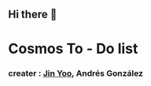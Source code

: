 ## Hi there 👋

# Cosmos To - Do list
### creater : [Jin Yoo](https://github.com/jinyoo1021), Andrés González

